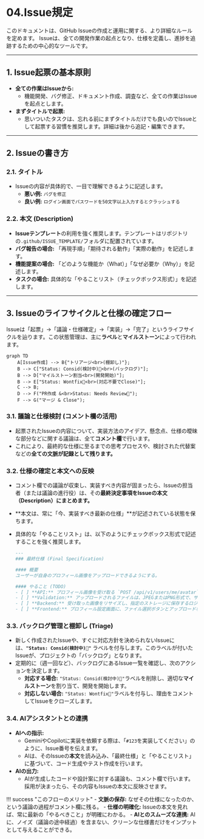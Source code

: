 # 04.Issue規定

このドキュメントは、GitHub Issueの作成と運用に関する、より詳細なルールを定めます。
Issueは、全ての開発作業の起点となり、仕様を定義し、進捗を追跡するための中心的なツールです。

---

## 1. Issue起票の基本原則

*   **全ての作業はIssueから:**
    *   機能開発、バグ修正、ドキュメント作成、調査など、全ての作業はIssueを起点とします。
*   **まずタイトルで起票:**
    *   思いついたタスクは、忘れる前にまずタイトルだけでも良いのでIssueとして起票する習慣を推奨します。詳細は後から追記・編集できます。

---

## 2. Issueの書き方

### 2.1. タイトル
*   Issueの内容が具体的で、一目で理解できるように記述します。
    *   **悪い例:** `バグを修正`
    *   **良い例:** `ログイン画面でパスワードを50文字以上入力するとクラッシュする`

### 2.2. 本文 (Description)
*   **Issueテンプレート**の利用を強く推奨します。テンプレートはリポジトリの`.github/ISSUE_TEMPLATE/`フォルダに配置されています。
*   **バグ報告の場合:** 「再現手順」「期待される動作」「実際の動作」を記述します。
*   **機能提案の場合:** 「どのような機能か（What）」「なぜ必要か（Why）」を記述します。
*   **タスクの場合:** 具体的な「やることリスト（チェックボックス形式）」を記述します。

---

## 3. Issueのライフサイクルと仕様の確定フロー

Issueは「起票」→「議論・仕様確定」→「実装」→「完了」というライフサイクルを辿ります。この状態管理は、主に**ラベル**と**マイルストーン**によって行われます。

```mermaid
graph TD
    A[Issue作成] --> B{"トリアージ<br>(棚卸し)"};
    B --> C["Status: Consid(検討中)🤔<br>(バックログ)"];
    B --> D["マイルストーン割当<br>(開発開始)"];
    B --> E["Status: Wontfix🤷<br>(対応不要でClose)"];
    C --> B;
    D --> F("PR作成 &<br>Status: Needs Review👀");
    F --> G("マージ & Close");
```

### 3.1. 議論と仕様検討 (コメント欄の活用)
*   起票されたIssueの内容について、実装方法のアイデア、懸念点、仕様の曖昧な部分などに関する議論は、全て**コメント欄**で行います。
*   これにより、最終的な仕様に至るまでの思考プロセスや、検討された代替案などの**全ての文脈が記録として残ります。**

### 3.2. 仕様の確定と本文への反映
*   コメント欄での議論が収束し、実装すべき内容が固まったら、Issueの担当者（または議論の進行役）は、その**最終決定事項をIssueの本文（Description）にまとめます。**
*   **本文は、常に「今、実装すべき最新の仕様」**が記述されている状態を保ちます。
*   具体的な「やることリスト」は、以下のようにチェックボックス形式で記述することを強く推奨します。

    ```markdown
    ---
    ### 最終仕様 (Final Specification)
    
    #### 概要
    ユーザーが自身のプロフィール画像をアップロードできるようにする。
    
    #### やること (TODO)
    - [ ] **API:** プロフィール画像を受け取る `POST /api/v1/users/me/avatar` エンドポイントを作成する。
    - [ ] **Validation:** アップロードされるファイルは、JPEGまたはPNG形式で、サイズは5MB未満であること。
    - [ ] **Backend:** 受け取った画像をリサイズし、指定のストレージに保存するロジックを実装する。
    - [ ] **Frontend:** プロフィール設定画面に、ファイル選択ボタンとアップロードボタンを実装する。
    ```

### 3.3. バックログ管理と棚卸し (Triage)
*   新しく作成されたIssueや、すぐに対応方針を決められないIssueには、**`"Status: Consid(検討中)🤔"`** ラベルを付与します。このラベルが付いたIssueが、プロジェクトの「バックログ」となります。
*   定期的に（週一回など）、バックログにあるIssue一覧を確認し、次のアクションを決定します。
    *   **対応する場合:** `"Status: Consid(検討中)🤔"`ラベルを削除し、適切な**マイルストーン**を割り当て、開発を開始します。
    *   **対応しない場合:** `"Status: Wontfix🤷"`ラベルを付与し、理由をコメントしてIssueをクローズします。

### 3.4. AIアシスタントとの連携
*   **AIへの指示:**
    *   GeminiやCopilotに実装を依頼する際は、「`#123`を実装してください」のように、Issue番号を伝えます。
    *   AIは、そのIssueの**本文**を読み込み、「最終仕様」と「やることリスト」に基づいて、コード生成やテスト作成を行います。
*   **AIの出力:**
    *   AIが生成したコードや設計案に対する議論も、コメント欄で行います。採用が決まったら、その内容もIssueの本文に反映させます。

!!! success "このフローのメリット"
    - **文脈の保存:** なぜその仕様になったのか、という議論の過程がコメント欄に残る。
    - **仕様の明確化:** Issueの本文を見れば、常に最新の「やるべきこと」が明確にわかる。
    - **AIとのスムーズな連携:** AIに、ノイズ（議論の途中経過）を含まない、クリーンな仕様書だけをインプットとして与えることができる。
